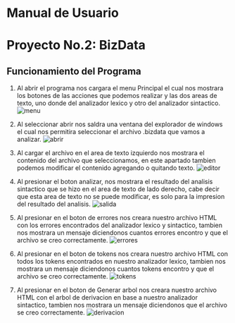 # Manual de Usuario
# Proyecto No.2: BizData
## Funcionamiento del Programa

1. Al abrir el programa nos cargara el menu Principal el cual nos mostrara los botones de las acciones que podemos realizar y las dos areas de texto, uno donde del analizador lexico y otro del analizador sintactico.
![menu](/Documentacion/Imagenes/Menu_principal.JPG)

2. Al seleccionar abrir nos saldra una ventana del explorador de windows el cual nos permitira seleccionar el archivo .bizdata que vamos a analizar.
![abrir](/Documentacion/Imagenes/Abrir.JPG)

3. Al cargar el archivo en el area de texto izquierdo nos mostrara el contenido del archivo que seleccionamos, en este apartado tambien podemos modificar el contenido agregando o quitando texto.
![editor](/Documentacion/Imagenes/Entrada.JPG)

4. Al presionar el boton analizar, nos mostrara el resultado del analisis sintactico que se hizo en el area de texto de lado derecho, cabe decir que esta area de texto no se puede modificar, es solo para la impresion del resultado del analisis.
![salida](/Documentacion/Imagenes/Salida.JPG)

5. Al presionar en el boton de errores nos creara nuestro archivo HTML con los errores encontrados del analizador lexico y sintactico, tambien nos mostrara un mensaje diciendonos cuantos errores encontro y que el archivo se creo correctamente.
![errores](/Documentacion/Imagenes/Errores.JPG)

6. Al presionar en el boton de tokens nos creara nuestro archivo HTML con todos los tokens encontrados en nuestro analizador lexico, tambien nos mostrara un mensaje diciendonos cuantos tokens encontro y que el archivo se creo correctamente.
![tokens](/Documentacion/Imagenes/Tokens.JPG)

7. Al presionar en el boton de Generar arbol nos creara nuestro archivo HTML con el arbol de derivacion en base a nuestro analizador sintactico, tambien nos mostrara un mensaje diciendonos que el archivo se creo correctamente.
![derivacion](/Documentacion/Imagenes/Grafica.JPG)